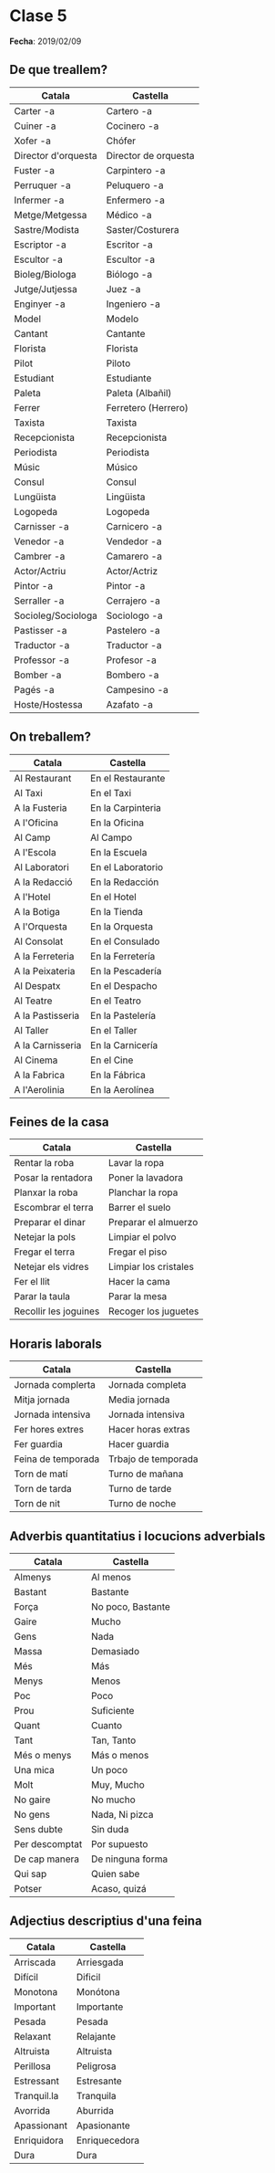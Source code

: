 # Clase 5
__Fecha__: 2019/02/09

## De que treallem?

Catala | Castella
--- | ---
Carter -a | Cartero -a
Cuiner -a | Cocinero -a
Xofer -a | Chófer
Director d'orquesta | Director de orquesta
Fuster -a | Carpintero -a
Perruquer -a | Peluquero -a
Infermer -a | Enfermero -a
Metge/Metgessa | Médico -a
Sastre/Modista | Saster/Costurera
Escriptor -a | Escritor -a
Escultor -a | Escultor -a
Bioleg/Biologa | Biólogo -a
Jutge/Jutjessa | Juez -a
Enginyer -a | Ingeniero -a
Model | Modelo
Cantant | Cantante
Florista | Florista
Pilot | Piloto
Estudiant | Estudiante
Paleta | Paleta (Albañil)
Ferrer | Ferretero (Herrero)
Taxista | Taxista
Recepcionista | Recepcionista
Periodista | Periodista
Músic | Músico
Consul | Consul
Lungüista | Lingüista
Logopeda | Logopeda
Carnisser -a | Carnicero -a
Venedor -a | Vendedor -a
Cambrer -a | Camarero -a
Actor/Actriu | Actor/Actriz
Pintor -a | Pintor -a
Serraller -a | Cerrajero -a
Socioleg/Sociologa | Sociologo -a
Pastisser -a | Pastelero -a
Traductor -a | Traductor -a
Professor -a | Profesor -a
Bomber -a | Bombero -a
Pagés -a | Campesino -a
Hoste/Hostessa | Azafato -a

## On treballem?

Catala | Castella
--- | ---
Al Restaurant | En el Restaurante
Al Taxi | En el Taxi
A la Fusteria | En la Carpinteria
A l'Oficina | En la Oficina
Al Camp | Al Campo
A l'Escola | En la Escuela
Al Laboratori | En el Laboratorio
A la Redacció | En la Redacción
A l'Hotel | En el Hotel
A la Botiga | En la Tienda
A l'Orquesta | En la Orquesta
Al Consolat | En el Consulado
A la Ferreteria | En la Ferretería
A la Peixateria | En la Pescadería
Al Despatx | En el Despacho
Al Teatre | En el Teatro
A la Pastisseria | En la Pastelería
Al Taller | En el Taller
A la Carnisseria | En la Carnicería
Al Cinema | En el Cine
A la Fabrica | En la Fábrica
A l'Aerolinia | En la Aerolínea

## Feines de la casa

Catala | Castella
--- | ---
Rentar la roba | Lavar la ropa
Posar la rentadora | Poner la lavadora
Planxar la roba | Planchar la ropa
Escombrar el terra | Barrer el suelo
Preparar el dinar | Preparar el almuerzo
Netejar la pols | Limpiar el polvo
Fregar el terra | Fregar el piso
Netejar els vidres | Limpiar los cristales
Fer el llit | Hacer la cama
Parar la taula | Parar la mesa
Recollir les joguines | Recoger los juguetes

## Horaris laborals

Catala | Castella
--- | ---
Jornada complerta | Jornada completa
Mitja jornada | Media jornada
Jornada intensiva | Jornada intensiva
Fer hores extres | Hacer horas extras
Fer guardia | Hacer guardia
Feina de temporada | Trbajo de temporada
Torn de matí | Turno de mañana
Torn de tarda | Turno de tarde
Torn de nit | Turno de noche

## Adverbis quantitatius i locucions adverbials

Catala | Castella
--- | ---
Almenys | Al menos
Bastant | Bastante
Força | No poco, Bastante
Gaire | Mucho
Gens | Nada
Massa | Demasiado
Més | Más
Menys | Menos
Poc | Poco
Prou | Suficiente
Quant | Cuanto
Tant | Tan, Tanto
Més o menys | Más o menos
Una mica | Un poco
Molt | Muy, Mucho
No gaire | No mucho
No gens | Nada, Ni pizca
Sens dubte | Sin duda
Per descomptat | Por supuesto
De cap manera | De ninguna forma
Qui sap | Quien sabe
Potser | Acaso, quizá

## Adjectius descriptius d'una feina

Catala | Castella
--- | ---
Arriscada | Arriesgada
Difícil | Dificil
Monotona | Monótona
Important | Importante
Pesada | Pesada
Relaxant | Relajante
Altruista | Altruista
Perillosa | Peligrosa
Estressant | Estresante
Tranquil.la | Tranquila
Avorrida | Aburrida
Apassionant | Apasionante
Enriquidora | Enriquecedora
Dura | Dura
